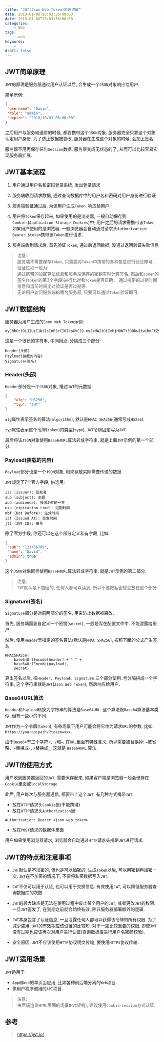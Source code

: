 ```yaml
---
title: "JWT(Json Web Token)原理讲解"
date: 2018-01-08T10:03:36+08:00
date: 2018-01-08T10:03:36+08:00
categories:
    - Web
tags:
    - web
keywords:
    -
draft: false
---
```


## JWT简单原理

`JWT`的原理是服务器通过用户认证以后, 会生成一个`JSON`对象响应给用户.

简单示例:

```json
{
 "username": "David",
 "role": "admin",
 "expire": "2018/10/01 00:00:00"
}
```

之后用户与服务端通信的时候, 都要携带这个`JSON`对象.
服务器完全只靠这个对象认定用户身份.
为了防止数据被篡改, 服务器在生成这个对象的时候, 会加上签名.

服务器不用再保存任何`Session`数据, 服务器变成无状态的了, 从而可以比较容易实现服务器扩展.

## JWT基本流程

1. 用户通过用户名和密码登录系统, 发出登录请求

2. 服务端收到请求数据, 通过查询数据库中的用户名和密码对用户身份进行验证

3. 服务端验证通过后, 为该用户生成`Token`, 响应给用户

4. 用户将`Token`保存起来, 如果使用的是浏览器,
   一般自动保存到`Cookies`(`Application-Storage-Cookies`)中;
   用户之后的请求需携带该`Token`,
   如果用户使用的是浏览器,
   一般浏览器会自动通过请求头`Authorization: Bearer $token`携带该`Token`进行请求.

5. 服务端收到请求后, 首先验证`Token`, 通过后返回数据, 没通过返回验证失败信息

> 注意: <br>
> 服务端不需要保存`Token`, 只需要对`Token`中携带的各种信息进行验证即可, 验证过程一般为: <br>
> 通过携带的加密算法信息和服务端保存的密钥实时计算签名,
> 然后和`Token`的签名(`Token`的第3个字段)进行比对看`Token`是否正确、
> 通过携带的过期时间信息和当前时间比对验证是否过期等. <br>
> 无论用户访问服务端的哪台服务器, 只要可以通过`Token`验证即可.

## JWT数据结构

服务器为用户生成的`Json Web Token`示例:

```text
eyJhbGciOiJIUzI1NiIsInR5cCI6IkpXVCJ9.eyJzdWIiOiIxMjM0NTY3ODkwIiwibmFtZSI6IkpvaG4gRG9lIiwiaWF0IjoxNTE2MjM5MDIyfQ.cThIIoDvwdueQB468K5xDc5633seEFoqwxjF_xSJyQQ
```

这是一个很长的字符串, 中间用点`.`分隔成三个部分:

```text
Header(头部)
Payload(装载的内容)
Signature(签名)
```

### Header(头部)

`Header`部分是一个`JSON`对象, 描述`JWT`的元数据:

```json
{
    "alg": "HS256",
    "typ": "JWT"
}
```

`alg`属性表示签名的算法(`algorithm`), 默认是`HMAC SHA256`(通常写成`HS256`).

`typ`属性表示这个令牌(`token`)的类型(`type`), `JWT`令牌固定写为`JWT`.

最后将该`JSON`对象使用`Base64URL`算法转成字符串, 就是上面`JWT`示例的第一个部分.

### Payload(装载的内容)

`Payload`部分也是一个`JSON`对象, 用来存放实际需要传递的数据.

`JWT`规定了7个官方字段, 供选用:

```text
iss (issuer): 签发者
sub (subject): 主题
aud (audience): 接收JWT的一方
exp (expiration time): 过期时间
nbf (Not Before): 生效时间
iat (Issued At): 签发时间
jti (JWT ID): 编号
```

除了官方字段, 你还可以在这个部分定义私有字段, 比如:

```json
{
 "sub": "123456789",
 "name": "David",
 "admin": true
}
```

这个`JSON`对象同样使用`Base64URL`算法转成字符串, 就是`JWT`示例的第二部分.

> 注意: <br>
> `JWT`默认是不加密的, 任何人都可以读到, 所以不要把私密信息放在这个部分.

### Signature(签名)

`Signature`部分是对前两部分的签名, 用来防止数据被篡改.

首先, 服务端需要自定义一个密钥(`secret`), 一般是写在配置文件中, 不能泄露给用户.

然后, 使用`Header`里指定的签名算法(默认是`HMAC SHA256`), 按照下面的公式产生签名:

```text
HMACSHA256(
    base64UrlEncode(header) + "." +
    base64UrlEncode(payload),
    secret)
```

算出签名以后, 把`Header`、`Payload`、`Signature` 三个部分使用`.`号分隔拼成一个字符串, 这个字符串就是`JWT`(`Json Web Token`), 然后响应给用户.

### Base64URL算法

`Header`和`Payload`转换为字符串的算法是`Base64URL`.
这个算法跟`Base64`算法基本类似, 但有一些小的不同.

`JWT`作为一个令牌(`token`), 有些场景下用户可能会将它作为请求`URL`的参数,
比如: `https://yourapipath/?token=xxx`.

由于`Base64`有三个字符`+`、`/`和`=`, 在`URL`里面有特殊含义, 所以需要被替换掉:
`=`被省略、`+`替换成`-`, `/`替换成`_`, 这就是 `Base64URL` 算法.

## JWT的使用方式

用户收到服务器返回的`JWT`, 需要保存起来, 如果客户端是浏览器一般会储存在`Cookie`里面或`localStorage`.

此后, 用户每次与服务器通信, 都要带上这个`JWT`, 有几种方式携带`JWT`:

- 放在`HTTP`请求头`Cookie`里(不能跨域)
- 放在`HTTP`请求头`Authorization`里:
```text
Authorization: Bearer <json web token>
```
- 放在`POST`请求的数据体里面

用户如果使用浏览器请求, 浏览器会自动通过`HTTP`请求头携带`JWT`进行请求.

## JWT的特点和注意事项

- `JWT`默认是不加密的, 但也是可以加密的, 生成`Token`以后, 可以用密钥再加密一次.
`JWT`在不加密的情况下, 不要将私密数据写入`JWT`.

- `JWT`不仅可以用于认证, 也可以用于交换信息. 有效使用`JWT`, 可以降低服务器查询数据库的次数.

- `JWT`的最大缺点是无法在使用过程中废止某个用户的`JWT`, 或者更改`JWT`的权限.
一旦`JWT`签发了, 在到期之前就会始终有效, 除非服务器部署额外的逻辑.

- `JWT`本身包含了认证信息, 一旦泄露任何人都可以获得该令牌的所有权限.
为了减少盗用, `JWT`的有效期应该设置的比较短.
对于一些比较重要的权限,
即使`JWT`没有过期也应该再次对用户进行认证(查询数据库进行用户名密码校验).

- 安全原因, `JWT`不应该使用`HTTP`协议明文传输, 要使用`HTTPS`协议传输.

## JWT适用场景

`JWT`适用于:

- `App`和`Web`的单页面应用, 比如各种前后端分离的`Web`项目.
- 供用户程序调用的`API`项目.

> 注意: <br>
> 由后端渲染`HTML`页面的场景(`MVC`架构), 建议使用`Cookie-session`方式认证.

## 参考

> https://jwt.io/
